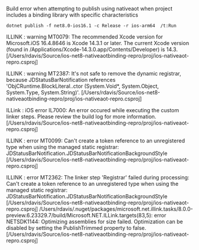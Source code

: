 Build error when attempting to publish using nativeaot when project includes a binding library with specific characteristics

`dotnet publish -f net8.0-ios16.1 -c Release -r ios-arm64  /t:Run`

ILLINK : warning MT0079: The recommended Xcode version for Microsoft.iOS 16.4.8646 is Xcode 14.3.1 or later. The current Xcode version (found in /Applications/Xcode-14.3.0.app/Contents/Developer) is 14.3. [/Users/rdavis/Source/ios-net8-nativeaotbinding-repro/proj/ios-nativeaot-repro.csproj]
  		
ILLINK : warning MT2387: It's not safe to remove the dynamic registrar, because JDStatusBarNotification references 'ObjCRuntime.BlockLiteral..ctor (System.Void*, System.Object, System.Type, System.String)'. [/Users/rdavis/Source/ios-net8-nativeaotbinding-repro/proj/ios-nativeaot-repro.csproj]
  		
ILLink : iOS error IL7000: An error occured while executing the custom linker steps. Please review the build log for more information. [/Users/rdavis/Source/ios-net8-nativeaotbinding-repro/proj/ios-nativeaot-repro.csproj]

ILLINK : error MT0099: Can't create a token reference to an unregistered type when using the managed static registrar: JDStatusBarNotification.JDStatusBarNotificationBackgroundStyle [/Users/rdavis/Source/ios-net8-nativeaotbinding-repro/proj/ios-nativeaot-repro.csproj]

ILLINK : error MT2362: The linker step 'Registrar' failed during processing: Can't create a token reference to an unregistered type when using the managed static registrar: JDStatusBarNotification.JDStatusBarNotificationBackgroundStyle [/Users/rdavis/Source/ios-net8-nativeaotbinding-repro/proj/ios-nativeaot-repro.csproj]
/Users/rdavis/.nuget/packages/microsoft.net.illink.tasks/8.0.0-preview.6.23329.7/build/Microsoft.NET.ILLink.targets(83,5): error NETSDK1144: Optimizing assemblies for size failed. Optimization can be disabled by setting the PublishTrimmed property to false. [/Users/rdavis/Source/ios-net8-nativeaotbinding-repro/proj/ios-nativeaot-repro.csproj]
